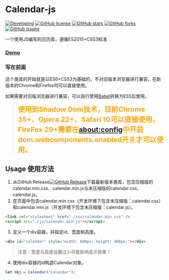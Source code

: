 # Calendar-js
[![Developing](https://img.shields.io/badge/Calendar--js-Developing-yellow.svg)](https://github.com/772807886/Calendar-js)
[![GitHub license](https://img.shields.io/badge/license-AGPL-blue.svg)](https://raw.githubusercontent.com/772807886/Calendar-js/master/LICENSE)
[![GitHub stars](https://img.shields.io/github/stars/772807886/Calendar-js.svg)](https://github.com/772807886/Calendar-js/stargazers)
[![GitHub forks](https://img.shields.io/github/forks/772807886/Calendar-js.svg)](https://github.com/772807886/Calendar-js/network)
[![GitHub issues](https://img.shields.io/github/issues/772807886/Calendar-js.svg)](https://github.com/772807886/Calendar-js/issues)

一个使用JS编写的日历库，遵循ES2015+CSS3标准

### [Demo](http://772807886.github.io/Calendar-js/demo.html)

### 写在前面
这个类库的开始就是以ES6+CSS3为基础的，不对旧版本浏览器进行兼容，在新版本的Chrome和Firefox均可以直接使用。

如果需要对旧版浏览器进行兼容，可以自行使用[Babel](https://babeljs.io/repl/)转换为ES5后使用。

> <span style="font-size: 22px; font-weight: bold; color: orange;">使用到Shadow Dom技术，目前Chrome 35+、Opera 22+、Safari 10可以直接使用，FireFox 29+需要在[about:config](about:config)中开启dom.webcomponents.enabled开关才可以使用。</span>

## Usage 使用方法
1. 从GitHub Release[![GitHub Release](https://img.shields.io/github/release/772807886/Calendar-js.svg)](https://github.com/772807886/Calendar-js/releases)下载最新版本类库，包含压缩版的calendar.min.css、calendar.min.js与未压缩版的calendar.css、calendar.js。
2. 在页面中包含calendar.min.css（开发环境下包含未压缩版：calendar.css）和calendar.min.js（开发环境下包含未压缩版：calendar.js）。
```html
<link rel="stylesheet" href="./css/calendar.min.css" />
<script src="./js/calendar.min.js"></script>
```
3. 定义一个div容器，并指定id、宽度和高度。
```html
<div id="calendar" style="width: 600px; height: 400px;"></div>
```
> 注意：宽度与高度设置过小可能影响显示效果！
4. 使用div容器的id构造Calendar对象。
```javascript
let obj = Calendar("calendar");
```
